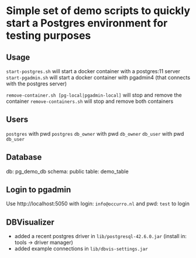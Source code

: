 # Simple set of demo scripts to quickly start a Postgres environment for testing purposes

## Usage
`start-postgres.sh` will start a docker container with a postgres:11 server
`start-pgadmin.sh` will start a docker container with pgadmin4 (that connects with the postgres server)

`remove-container.sh [pg-local|pgadmin-local]` will stop and remove the container
`remove-containers.sh` will stop and remove both containers

## Users
`postgres` with pwd `postgres`
`db_owner` with pwd `db_owner`
`db_user` with pwd `db_user`

## Database
db: pg_demo_db
schema: public
table: demo_table

## Login to pgadmin
Use http://localhost:5050 with login: `info@occurro.nl` and pwd: `test` to login

## DBVisualizer
- added a recent postgres driver in `lib/postgresql-42.6.0.jar` (install in: tools -> driver manager)
- added example connections in `lib/dbvis-settings.jar`